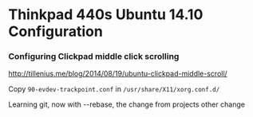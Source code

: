 # Thinkpad 440s Ubuntu 14.10 Configuration

### Configuring Clickpad middle click scrolling

http://tillenius.me/blog/2014/08/19/ubuntu-clickpad-middle-scroll/

Copy `90-evdev-trackpoint.conf` in `/usr/share/X11/xorg.conf.d/`

Learning git, now with --rebase, the change from projects
other change